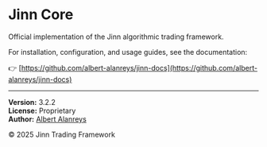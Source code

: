 # Jinn Core

Official implementation of the Jinn algorithmic trading framework.

For installation, configuration, and usage guides, see the documentation:

👉 [https://github.com/albert-alanreys/jinn-docs](https://github.com/albert-alanreys/jinn-docs)

---

**Version:** 3.2.2  
**License:** Proprietary  
**Author:** [Albert Alanreys](https://github.com/albert-alanreys)

© 2025 Jinn Trading Framework
